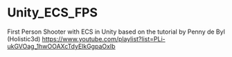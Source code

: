 # Unity_ECS_FPS
First Person Shooter with ECS in Unity based on the tutorial by Penny de Byl (Holistic3d)
https://www.youtube.com/playlist?list=PLi-ukGVOag_1hwOOAXcTdyElkGgpaOxIb
